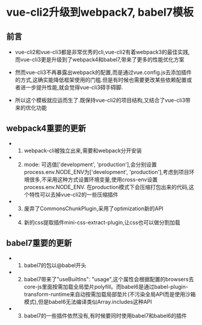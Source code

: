 # vue-cli2升级到webpack7, babel7模板

## 前言
- vue-cli2和vue-cli3都是非常优秀的cli,vue-cli2有着webpack3的最佳实践,
而vue-cli3更是升级到了webpack4和babel7,带来了更多的性能优化方案

- 然而vue-cli3不再暴露出webpack的配置,而是通过vue.config.js去添加插件的方式,这确实能降低框架使用的门槛.但是有时候也需要更改某些依赖配置或者进一步提升性能,就会觉得vue-cli3碍手碍脚.

- 所以这个模板就应运而生了.既保持vue-cli2的项目结构,又结合了vue-cli3带来的优化功能

## webpack4重要的更新
- 1. webpack-cli被独立出来,需要和webpack分开安装
- 2. mode: 可选值['development', 'production'],会分别设置process.env.NODE_ENV为['development', 'production'],考虑到项目环境很多,不采用这种方式设置环境变量,使用cross-env设置process.env.NODE_ENV.
在production模式下会压缩打包出来的代码,这个特性可以去掉vue-cli2的一些压缩插件
- 3. 废弃了CommonsChunkPlugin,采用了optimization新的API
- 4. 新的css提取插件mini-css-extract-plugin,让css也可以做分割加载

## babel7重要的更新
- 1. babel7的包以@babel开头
- 2. babel7带来了"useBuiltIns": "usage",这个属性会根据配置的browsers去core-js里面按需加载全局垫片polyfill。而babel6是通过babel-plugin-transform-runtime来自动按需加载局部垫片(不污染全局API而是使用沙箱模式),但是babel6无法编译类似Array.includes这种API
- 3. babel7的一些插件依然没有,有时候要同时使用babel7和babel6的插件
